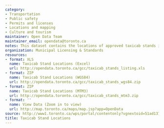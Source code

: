 ```yaml
---
category:
- Transportation
- Public safety
- Permits and licenses
- Locations and mapping
- Culture and tourism
maintainer: Open Data Team
maintainer_email: opendata@toronto.ca
notes: This dataset contains the locations of approved taxicab stands in Toronto.
organization: Municipal Licensing & Standards
resources:
- format: XLS
  name: Taxicab Stand Locations (Excel)
  url: http://opendata.toronto.ca/gcc/taxicab_stands_listing.xls
- format: ZIP
  name: Taxicab Stand Locations (WGS84)
  url: http://opendata.toronto.ca/gcc/taxicab_stands_wgs84.zip
- format: ZIP
  name: Taxicab Stand Locations (MTM3)
  url: http://opendata.toronto.ca/gcc/taxicab_stands_mtm3.zip
- format: ''
  name: View Data (Zoom in to view)
  url: http://map.toronto.ca/maps/map.jsp?app=OpenData
source: http://www1.toronto.ca/wps/portal/contentonly?vgnextoid=51ad137135b85410VgnVCM10000071d60f89RCRD&vgnextchannel=1a66e03bb8d1e310VgnVCM10000071d60f89RCRD
title: Taxicab Stand Locations
---
```

